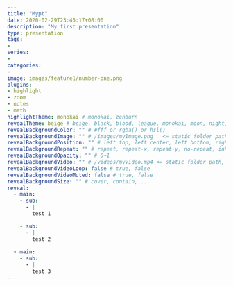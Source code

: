 ```yaml
---
title: "Mypt"
date: 2020-02-29T23:45:17+08:00
description: "My first presentation"
type: presentation
tags:
-
series:
-
categories:
-
image: images/feature1/number-one.png
plugins:
- highlight
- zoom
- notes
- math
highlightTheme: monokai # monokai, zenburn
revealTheme: beige # beige, black, blood, league, monokai, moon, night, serif, simple, sky, solarized, white
revealBackgroundColor: "" # #fff or rgba() or hsl()
revealBackgroundImage: "" # /images/myImage.png   <= static folder path
revealBackgroundPosition: "" # left top, left center, left bottom, right top, right center ...
revealBackgroundRepeat: "" # repeat, repeat-x, repeat-y, no-repeat, inherit
revealBackgroundOpacity: "" # 0~1
revealBackgroundVideo: "" # /videos/myVideo.mp4 <= static folder path, A single video source, or a comma separated list of video sources.
revealBackgroundVideoLoop: false # true, false
revealBackgroundVideoMuted: false # true, false
revealBackgroundSize: "" # cover, contain, ...
reveal: 
  - main:
    - sub: 
      - | 
		test 1

    - sub: 
      - | 
		test 2
      
  - main:
    - sub: 
      - |
      	test 3
---
```

